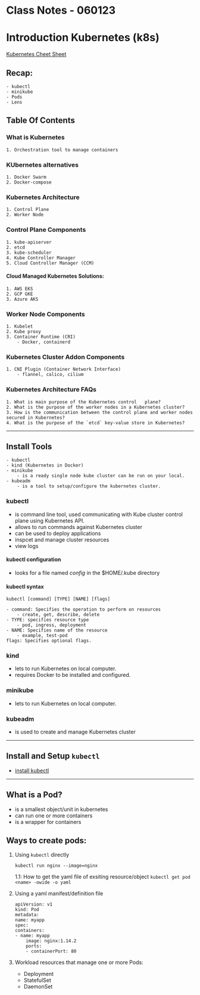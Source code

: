 # Class Notes - 060123

# Introduction Kubernetes (k8s)

[Kubernetes Cheet Sheet](https://kubernetes.io/docs/reference/kubectl/cheatsheet/)

## Recap:
    - kubectl 
    - minikube
    - Pods
    - Lens

## Table Of Contents
### What is Kubernetes
    1. Orchestration tool to manage containers
### KUbernetes alternatives
    1. Docker Swarm
    2. Docker-compose 
### Kubernetes Architecture 
    1. Control Plane
    2. Worker Node
### Control Plane Components 
    1. kube-apiserver
    2. etcd
    3. kube-scheduler
    4. Kube Controller Manager
    5. Cloud Controller Manager (CCM)

#### Cloud Managed Kubernetes Solutions:
    1. AWS EKS
    2. GCP GKE
    3. Azure AKS

### Worker Node Components
    1. Kubelet 
    2. Kube proxy 
    3. Container Runtime (CRI)
        - Docker, containerd
### Kubernetes Cluster Addon Components
    1. CNI Plugin (Container Network Interface)
        - flannel, calico, cilium 
### Kubernetes Architecture FAQs
    1. What is main purpose of the Kubernetes control   plane?
    2. What is the purpose of the worker nodes in a Kubernetes cluster?
    3. How is the communication between the control plane and worker nodes secured in Kubernetes?
    4. What is the purpose of the `etcd` key-value store in Kubernetes?
---

## Install Tools 
    - kubectl 
    - kind (Kubernetes in Docker)
    - minikube 
        - is a ready single node kube cluster can be run on your local.
    - kubeadm
        - is a tool to setup/configure the kubernetes cluster.

### kubectl 
- is command line tool, used communicating with Kube cluster control plane using Kubernetes API.
- allows to run commands against Kubernetes cluster
- can be used to deploy applications
- inspcet and manage cluster resources
- view logs 

#### kubectl configuration
- looks for a file named *config* in the $HOME/.kube directory

#### kubectl syntax
```
kubectl [command] [TYPE] [NAME] [flags]
```
    - command: Specifies the operation to perform on resources
        - create, get, describe, delete
    - TYPE: specifies resource type
        - pod, ingress, deployment
    - NAME: Specifies name of the resource
        - example, test-pod
    flags: Specifies optional flags.

### kind
- lets to run Kubernetes on local computer.
- requires Docker to be installed and configured.

###  minikube
- lets to run Kubernetes on local computer.

### kubeadm 
- is used to create and manage Kubernetes cluster

---

## Install and Setup `kubectl`
- [install kubectl](https://kubernetes.io/docs/tasks/tools/)

---

## What is a Pod? 
- is a smallest object/unit in kubernetes
- can run one or more containers
- is a wrapper for containers

## Ways to create pods:
1. Using `kubectl` directly 
    ```
    kubectl run nginx --image=nginx
    ```

    1.1: How to get the yaml file of exsiting resource/object 
        ```
        kubectl get pod <name> -owide -o yaml 
        ```

2. Using a yaml manifest/definition file
    ```
    apiVersion: v1
    kind: Pod
    metadata:
    name: myapp
    spec:
    containers:
    - name: myapp
        image: nginx:1.14.2
        ports:
        - containerPort: 80
    ```

3. Workload resources that manage one or more Pods:
    - Deployment    
    - StatefulSet
    - DaemonSet
